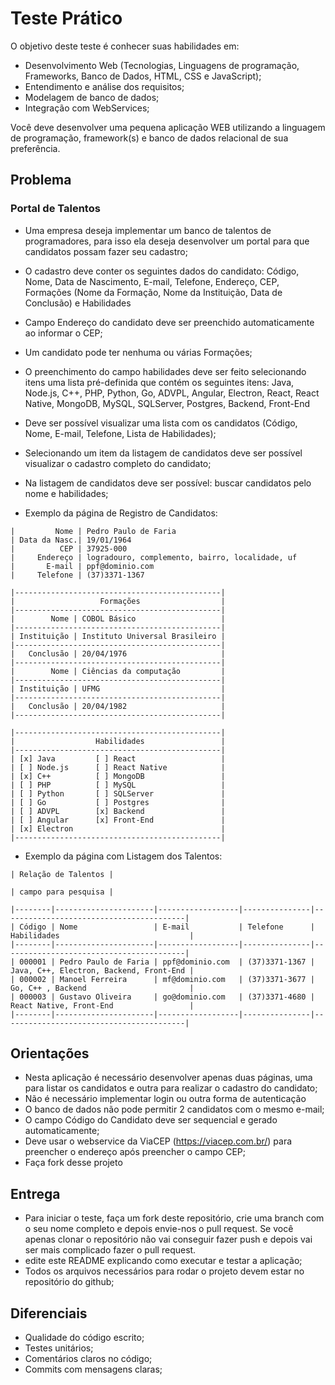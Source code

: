 # Teste Prático

O objetivo deste teste é conhecer suas habilidades em:

* Desenvolvimento Web (Tecnologias, Linguagens de programação, Frameworks, Banco de Dados, HTML, CSS e JavaScript);
* Entendimento e análise dos requisitos;
* Modelagem de banco de dados;
* Integração com WebServices;

Você deve desenvolver uma pequena aplicação WEB utilizando a linguagem de programação, framework(s) e banco de dados relacional de sua preferência.

## Problema

### Portal de Talentos

* Uma empresa deseja implementar um banco de talentos de programadores, para isso ela deseja desenvolver um portal para que candidatos possam fazer seu cadastro;
* O cadastro deve conter os seguintes dados do candidato: Código, Nome, Data de Nascimento, E-mail, Telefone, Endereço, CEP, Formações (Nome da Formação, Nome da Instituição, Data de Conclusão) e Habilidades
* Campo Endereço do candidato deve ser preenchido automaticamente ao informar o CEP;
* Um candidato pode ter nenhuma ou várias Formações;
* O preenchimento do campo habilidades deve ser feito selecionando itens uma lista pré-definida que contém os seguintes itens: Java, Node.js, C++, PHP, Python, Go, ADVPL, Angular, Electron, React, React Native, MongoDB, MySQL, SQLServer, Postgres, Backend, Front-End
* Deve ser possível visualizar uma lista com os candidatos (Código, Nome, E-mail, Telefone, Lista de Habilidades);
* Selecionando um item da listagem de candidatos deve ser possível visualizar o cadastro completo do candidato;
* Na listagem de candidatos deve ser possível: buscar candidatos pelo nome e habilidades;

* Exemplo da página de Registro de Candidatos:

```
|         Nome | Pedro Paulo de Faria
| Data da Nasc.| 19/01/1964
|          CEP | 37925-000
|     Endereço | logradouro, complemento, bairro, localidade, uf
|       E-mail | ppf@dominio.com
|     Telefone | (37)3371-1367

|----------------------------------------------|
|                   Formações                  |
|----------------------------------------------|
|        Nome | COBOL Básico                   |
|----------------------------------------------|
| Instituição | Instituto Universal Brasileiro |
|----------------------------------------------|
|   Conclusão | 20/04/1976                     |
|----------------------------------------------|
|        Nome | Ciências da computação         |
|----------------------------------------------|
| Instituição | UFMG                           |
|----------------------------------------------|
|   Conclusão | 20/04/1982                     |
|----------------------------------------------|

|----------------------------------------------|
|                  Habilidades                 |
|----------------------------------------------|
| [x] Java         [ ] React                   |
| [ ] Node.js      [ ] React Native            |
| [x] C++          [ ] MongoDB                 |
| [ ] PHP          [ ] MySQL                   |
| [ ] Python       [ ] SQLServer               |
| [ ] Go           [ ] Postgres                |
| [ ] ADVPL        [x] Backend                 |
| [ ] Angular      [x] Front-End               |
| [x] Electron                                 |
|----------------------------------------------|
```

* Exemplo da página com Listagem dos Talentos:

```
| Relação de Talentos |

| campo para pesquisa |

|--------|----------------------|------------------|---------------|-----------------------------------------|
| Código | Nome                 | E-mail           | Telefone      | Habilidades                             | 
|--------|----------------------|------------------|---------------|-----------------------------------------|
| 000001 | Pedro Paulo de Faria | ppf@dominio.com  | (37)3371-1367 | Java, C++, Electron, Backend, Front-End |
| 000002 | Manoel Ferreira      | mf@dominio.com   | (37)3371-3677 | Go, C++ , Backend                       |
| 000003 | Gustavo Oliveira     | go@dominio.com   | (37)3371-4680 | React Native, Front-End                 |
|--------|----------------------|------------------|---------------|-----------------------------------------|
```

## Orientações

* Nesta aplicação é necessário desenvolver apenas duas páginas, uma para listar os candidatos e outra para realizar o cadastro do candidato;
* Não é necessário implementar login ou outra forma de autenticação
* O banco de dados não pode permitir 2 candidatos com o mesmo e-mail;
* O campo Código do Candidato deve ser sequencial e gerado automaticamente;
* Deve usar o webservice da ViaCEP (https://viacep.com.br/) para preencher o endereço após preencher o campo CEP;
* Faça fork desse projeto 

## Entrega

* Para iniciar o teste, faça um fork deste repositório, crie uma branch com o seu nome completo e depois envie-nos o pull request. Se você apenas clonar o repositório não vai conseguir fazer push e depois vai ser mais complicado fazer o pull request.
* edite este README explicando como executar e testar a aplicação;
* Todos os arquivos necessários para rodar o projeto devem estar no repositório do github;


## Diferenciais

* Qualidade do código escrito;
* Testes unitários;
* Comentários claros no código;
* Commits com mensagens claras;
